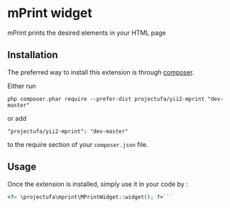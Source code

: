 mPrint widget
=============
mPrint prints the desired elements in your HTML page

Installation
------------

The preferred way to install this extension is through [composer](http://getcomposer.org/download/).

Either run

```
php composer.phar require --prefer-dist projectufa/yii2-mprint "dev-master"
```

or add

```
"projectufa/yii2-mprint": "dev-master"
```

to the require section of your `composer.json` file.


Usage
-----

Once the extension is installed, simply use it in your code by  :

```php
<?= \projectufa\mprint\MPrintWidget::widget(); ?>```